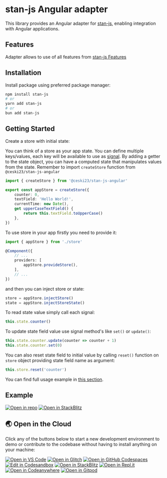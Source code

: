 # stan-js Angular adapter

This library provides an Angular adapter for [stan-js](https://github.com/codemask-labs/stan-js), enabling integration with Angular applications.

## Features
Adapter allows to use of all features from [stan-js Features](https://github.com/codemask-labs/stan-js?tab=readme-ov-file#features)

## Installation

Install package using preferred package manager:

```bash
npm install stan-js
# or
yarn add stan-js
# or
bun add stan-js
```

## Getting Started

Create a store with initial state:

You can think of a store as your app state. You can define multiple keys/values, each key will be available to use as [signal](https://angular.dev/guide/signals). By adding a getter to the state object, you can have a computed state that manipulates values from the state. Remember to import `createStore` function from `@ceski23/stan-js-angular`

```typescript
import { createStore } from '@ceski23/stan-js-angular'

export const appStore = createStore({
	counter: 0,
	textField: 'Hello World!',
	currentTime: new Date(),
	get upperCaseTextField() {
		return this.textField.toUpperCase()
	},
})
```

To use store in your app firstly you need to provide it:
```typescript
import { appStore } from './store'

@Component({
	// ...
	providers: [
		appStore.provideStore(),
	],
	// ...
})
```

and then you can inject store or state: 

```typescript
store = appStore.injectStore()
state = appStore.injectStoreState()
```

To read state value simply call each signal: 

```typescript
this.state.counter()
```

To update state field value use signal method's like `set()` or `update()`: 

```typescript
this.state.counter.update(counter => counter + 1)
this.state.counter.set(0)
```
You can also reset state field to initial value by calling `reset()` function on `store` object providing state field name as argument:

```typescript
this.store.reset('counter')
```
You can find full usage example in [this section](#example).

## Example

[![Open in repo](https://img.shields.io/badge/github-pages?style=for-the-badge&logo=github&logoColor=white&color=black
)](https://github.com/ceski23/stan-js-angular/tree/master/examples/simple-angular)
[![Open in StackBlitz](https://img.shields.io/badge/Stackblitz-fff?style=for-the-badge&logo=stackblitz&logoColor=white&labelColor=%231374EF&color=%231374EF
)](https://stackblitz.com/github/ceski23/stan-js-angular/tree/master/examples/simple-angular?preset=node)

## 🌏  Open in the Cloud 
Click any of the buttons below to start a new development environment to demo or contribute to the codebase without having to install anything on your machine:

[![Open in VS Code](https://img.shields.io/badge/Open%20in-VS%20Code-blue?logo=visualstudiocode)](https://vscode.dev/github/ceski23/stan-js-angular)
[![Open in Glitch](https://img.shields.io/badge/Open%20in-Glitch-blue?logo=glitch)](https://glitch.com/edit/#!/import/github/ceski23/stan-js-angular)
[![Open in GitHub Codespaces](https://github.com/codespaces/badge.svg)](https://codespaces.new/ceski23/stan-js-angular)
[![Edit in Codesandbox](https://codesandbox.io/static/img/play-codesandbox.svg)](https://codesandbox.io/s/github/ceski23/stan-js-angular)
[![Open in StackBlitz](https://developer.stackblitz.com/img/open_in_stackblitz.svg)](https://stackblitz.com/github/ceski23/stan-js-angular)
[![Open in Repl.it](https://replit.com/badge/github/withastro/astro)](https://replit.com/github/ceski23/stan-js-angular)
[![Open in Codeanywhere](https://codeanywhere.com/img/open-in-codeanywhere-btn.svg)](https://app.codeanywhere.com/#https://github.com/ceski23/stan-js-angular)
[![Open in Gitpod](https://gitpod.io/button/open-in-gitpod.svg)](https://gitpod.io/#https://github.com/ceski23/stan-js-angular)
